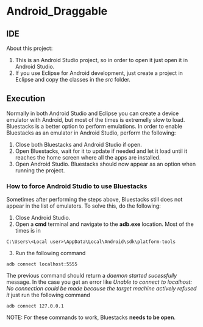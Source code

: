 # Android_Draggable

## IDE

About this project:
1. This is an Android Studio project, so in order to open it just open it in Android Studio. 
2. If you use Eclipse for Android development, just create a project in Eclipse and copy the classes in the *src* folder.

## Execution

Normally in both Android Studio and Eclipse you can create a device emulator with Android, but most of the times is extremelly slow to load. Bluestacks is a better option to perform emulations. In order to enable Bluestacks as an emulator in Android Studio, perform the following:
1. Close both Bluestacks and Android Studio if open.
2. Open Bluestacks, wait for it to update if needed and let it load until it reaches the home screen where all the apps are installed.
3. Open Android Studio. Bluestacks should now appear as an option when running the project.

### How to force Android Studio to use Bluestacks

Sometimes after performing the steps above, Bluestacks still does not appear in the list of emulators. To solve this, do the following:
1. Close Android Studio.
2. Open a **cmd** terminal and navigate to the **adb.exe** location. Most of the times is in
```
C:\Users\<Local user>\AppData\Local\Android\sdk\platform-tools
```
3. Run the following command
```
adb connect localhost:5555
```
The previous command should return a *daemon started sucessfully* message. In the case you get an error like 
*Unable to connect to localhost: No connection could be made because the target machine actively refused it*
just run the following command
```
adb connect 127.0.0.1
```

NOTE: For these commands to work, Bluestacks **needs to be open**.
